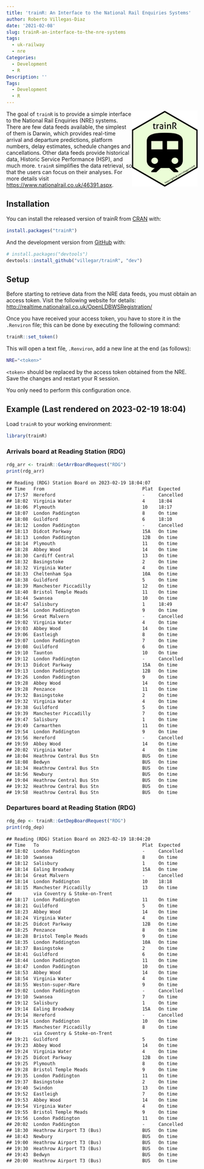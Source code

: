 ```yaml
---
title: 'trainR: An Interface to the National Rail Enquiries Systems'
author: Roberto Villegas-Diaz
date: '2021-02-08'
slug: trainR-an-interface-to-the-nre-systems
tags:
  - uk-railway
  - nre
Categories:
  - Development
  - R
Description: ''
Tags:
  - Development
  - R
---
```


<img src="https://raw.githubusercontent.com/villegar/trainR/main/inst/images/logo.png" alt="logo" align="right" height=200px/>

The goal of `trainR` is to provide a simple interface to the 
National Rail Enquiries (NRE) systems. There are few data feeds 
available, the simplest of them is Darwin, which provides real-time 
arrival and departure predictions, platform numbers, delay estimates, 
schedule changes and cancellations. Other data feeds provide historical 
data, Historic Service Performance (HSP), and much more. `trainR` 
simplifies the data retrieval, so that the users can focus on their 
analyses. For more details visit 
https://www.nationalrail.co.uk/46391.aspx.

## Installation

You can install the released version of trainR from [CRAN](https://CRAN.R-project.org) with:

``` r
install.packages("trainR")
```

And the development version from [GitHub](https://github.com/) with:

``` r
# install.packages("devtools")
devtools::install_github("villegar/trainR", "dev")
```

## Setup
Before starting to retrieve data from the NRE data feeds, you must obtain an access token. 
Visit the following website for details: http://realtime.nationalrail.co.uk/OpenLDBWSRegistration/

Once you have received your access token, you have to store it in the `.Renviron` file; this can be 
done by executing the following command:


```r
trainR::set_token()
```

This will open a text file, `.Renviron`, add a new line at the end (as follows):

```bash
NRE="<token>"
```

`<token>` should be replaced by the access token obtained from the NRE. Save the changes and restart 
your R session.

You only need to perform this configuration once.

## Example (Last rendered on 2023-02-19 18:04)

Load `trainR` to your working environment:

```r
library(trainR)
```

### Arrivals board at Reading Station (RDG)


```r
rdg_arr <- trainR::GetArrBoardRequest("RDG")
print(rdg_arr)
```

```
## Reading (RDG) Station Board on 2023-02-19 18:04:07
## Time   From                                    Plat  Expected
## 17:57  Hereford                                -     Cancelled
## 18:02  Virginia Water                          4     18:04
## 18:06  Plymouth                                10    18:17
## 18:07  London Paddington                       8     On time
## 18:08  Guildford                               6     18:10
## 18:12  London Paddington                       -     Cancelled
## 18:13  Didcot Parkway                          15A   On time
## 18:13  London Paddington                       12B   On time
## 18:14  Plymouth                                11    On time
## 18:28  Abbey Wood                              14    On time
## 18:30  Cardiff Central                         13    On time
## 18:32  Basingstoke                             2     On time
## 18:32  Virginia Water                          4     On time
## 18:33  Cheltenham Spa                          10A   On time
## 18:38  Guildford                               5     On time
## 18:39  Manchester Piccadilly                   12    On time
## 18:40  Bristol Temple Meads                    11    On time
## 18:44  Swansea                                 10    On time
## 18:47  Salisbury                               1     18:49
## 18:54  London Paddington                       9     On time
## 18:56  Great Malvern                           -     Cancelled
## 19:02  Virginia Water                          4     On time
## 19:03  Abbey Wood                              14    On time
## 19:06  Eastleigh                               8     On time
## 19:07  London Paddington                       7     On time
## 19:08  Guildford                               6     On time
## 19:10  Taunton                                 10    On time
## 19:12  London Paddington                       -     Cancelled
## 19:13  Didcot Parkway                          15A   On time
## 19:13  London Paddington                       12B   On time
## 19:26  London Paddington                       9     On time
## 19:28  Abbey Wood                              14    On time
## 19:28  Penzance                                11    On time
## 19:32  Basingstoke                             2     On time
## 19:32  Virginia Water                          4     On time
## 19:38  Guildford                               5     On time
## 19:39  Manchester Piccadilly                   7     On time
## 19:47  Salisbury                               1     On time
## 19:49  Carmarthen                              11    On time
## 19:54  London Paddington                       9     On time
## 19:56  Hereford                                -     Cancelled
## 19:59  Abbey Wood                              14    On time
## 20:02  Virginia Water                          4     On time
## 18:04  Heathrow Central Bus Stn                BUS   On time
## 18:08  Bedwyn                                  BUS   On time
## 18:34  Heathrow Central Bus Stn                BUS   On time
## 18:56  Newbury                                 BUS   On time
## 19:04  Heathrow Central Bus Stn                BUS   On time
## 19:32  Heathrow Central Bus Stn                BUS   On time
## 19:58  Heathrow Central Bus Stn                BUS   On time
```

### Departures board at Reading Station (RDG)


```r
rdg_dep <- trainR::GetDepBoardRequest("RDG")
print(rdg_dep)
```

```
## Reading (RDG) Station Board on 2023-02-19 18:04:20
## Time   To                                      Plat  Expected
## 18:02  London Paddington                       -     Cancelled
## 18:10  Swansea                                 8     On time
## 18:12  Salisbury                               1     On time
## 18:14  Ealing Broadway                         15A   On time
## 18:14  Great Malvern                           -     Cancelled
## 18:14  London Paddington                       10    18:18
## 18:15  Manchester Piccadilly                   13    On time
##        via Coventry & Stoke-on-Trent           
## 18:17  London Paddington                       11    On time
## 18:21  Guildford                               5     On time
## 18:23  Abbey Wood                              14    On time
## 18:24  Virginia Water                          4     On time
## 18:25  Didcot Parkway                          12B   On time
## 18:25  Penzance                                8     On time
## 18:28  Bristol Temple Meads                    9     On time
## 18:35  London Paddington                       10A   On time
## 18:37  Basingstoke                             2     On time
## 18:41  Guildford                               6     On time
## 18:44  London Paddington                       11    On time
## 18:47  London Paddington                       10    On time
## 18:53  Abbey Wood                              14    On time
## 18:54  Virginia Water                          4     On time
## 18:55  Weston-super-Mare                       9     On time
## 19:02  London Paddington                       -     Cancelled
## 19:10  Swansea                                 7     On time
## 19:12  Salisbury                               1     On time
## 19:14  Ealing Broadway                         15A   On time
## 19:14  Hereford                                -     Cancelled
## 19:14  London Paddington                       10    On time
## 19:15  Manchester Piccadilly                   8     On time
##        via Coventry & Stoke-on-Trent           
## 19:21  Guildford                               5     On time
## 19:23  Abbey Wood                              14    On time
## 19:24  Virginia Water                          4     On time
## 19:25  Didcot Parkway                          12B   On time
## 19:25  Plymouth                                8     On time
## 19:28  Bristol Temple Meads                    9     On time
## 19:35  London Paddington                       11    On time
## 19:37  Basingstoke                             2     On time
## 19:40  Swindon                                 13    On time
## 19:52  Eastleigh                               7     On time
## 19:53  Abbey Wood                              14    On time
## 19:54  Virginia Water                          4     On time
## 19:55  Bristol Temple Meads                    9     On time
## 19:56  London Paddington                       11    On time
## 20:02  London Paddington                       -     Cancelled
## 18:30  Heathrow Airport T3 (Bus)               BUS   On time
## 18:43  Newbury                                 BUS   On time
## 19:00  Heathrow Airport T3 (Bus)               BUS   On time
## 19:30  Heathrow Airport T3 (Bus)               BUS   On time
## 19:43  Bedwyn                                  BUS   On time
## 20:00  Heathrow Airport T3 (Bus)               BUS   On time
```
